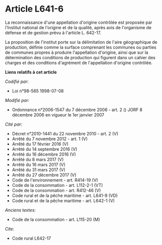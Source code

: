 # Article L641-6

La reconnaissance d'une appellation d'origine contrôlée est proposée par l'Institut national de l'origine et de la qualité,
après avis de l'organisme de défense et de gestion prévu à l'article L. 642-17.

La proposition de l'institut porte sur la délimitation de l'aire géographique de production, définie comme la surface
comprenant les communes ou parties de communes propres à produire l'appellation d'origine, ainsi que sur la détermination des
conditions de production qui figurent dans un cahier des charges et des conditions d'agrément de l'appellation d'origine
contrôlée.

**Liens relatifs à cet article**

_Codifié par_:

  - Loi n°98-565 1998-07-08

_Modifié par_:

  - Ordonnance n°2006-1547 du 7 décembre 2006 - art. 2 () JORF 8 décembre 2006 en vigueur le 1er janvier 2007

_Cité par_:

  - Décret n°2010-1441 du 22 novembre 2010 - art. 2 (V)
  - Arrêté du 7 novembre 2012 - art. 1 (V)
  - Arrêté du 17 février 2016 (V)
  - Arrêté du 14 septembre 2016 (V)
  - Arrêté du 16 décembre 2016 (V)
  - Arrêté du 8 mars 2017 (V)
  - Arrêté du 16 mars 2017 (V)
  - Arrêté du 31 mars 2017 (V)
  - Arrêté du 27 décembre 2017 (V)
  - Code de l'environnement - art. R414-19 (V)
  - Code de la consommation - art. L112-2-1 (VT)
  - Code de la consommation - art. R412-46 (V)
  - Code rural et de la pêche maritime - art. L641-9 (VD)
  - Code rural et de la pêche maritime - art. L642-1 (V)

_Anciens textes_:

  - Code de la consommation - art. L115-20 (M)

_Cite_:

  - Code rural L642-17

